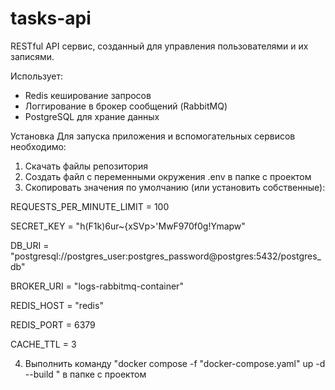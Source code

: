 # tasks-api


RESTful API сервис, созданный для управления пользователями и их записями. 

Использует:
- Redis кеширование запросов
- Логгирование в брокер сообщений (RabbitMQ)
- PostgreSQL для храние данных

Установка
Для запуска приложения и вспомогательных сервисов необходимо:
1. Скачать файлы репозитория
2. Создать файл с переменными окружения .env в папке с проектом
3. Скопировать значения по умолчанию (или установить собственные):

REQUESTS_PER_MINUTE_LIMIT = 100

SECRET_KEY = "h(F1k)6ur~{xSVp>'MwF970f0g!Ymapw"

DB_URI = "postgresql://postgres_user:postgres_password@postgres:5432/postgres_db"

BROKER_URI = "logs-rabbitmq-container"

REDIS_HOST = "redis"

REDIS_PORT = 6379

CACHE_TTL = 3



4. Выполнить команду "docker compose -f "docker-compose.yaml" up -d --build " в папке с проектом 
